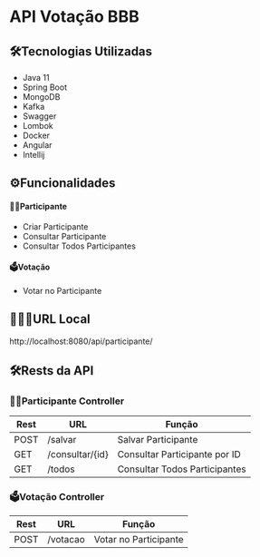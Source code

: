 #  API Votação BBB


##  🛠️Tecnologias Utilizadas

* Java 11
* Spring Boot
* MongoDB
* Kafka
* Swagger
* Lombok
* Docker
* Angular
* Intellij

## ⚙️Funcionalidades

#### 🧑🏽Participante
   * Criar Participante
   * Consultar Participante
   * Consultar Todos Participantes
  
#### 🗳️Votação
   * Votar no Participante
    

## 👨🏽‍💻URL Local
http://localhost:8080/api/participante/    



## 🛠️Rests da API


### 🧑🏽Participante Controller


|Rest | URL                         |Função |
|------ |-----------------------------| ------- |
|POST   | /salvar | Salvar Participante |
|GET   | /consultar/{id}| Consultar Participante por ID |
|GET   | /todos | Consultar Todos Participantes |


### 🗳️Votação Controller

| Rest  | URL             |Função |
|-------|-----------------| ------- |
| POST  | /votacao      | Votar no Participante |




